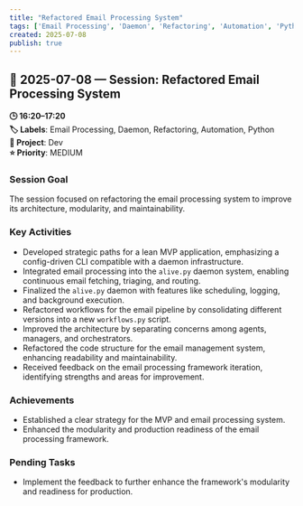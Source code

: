 ```yaml
---
title: "Refactored Email Processing System"
tags: ['Email Processing', 'Daemon', 'Refactoring', 'Automation', 'Python']
created: 2025-07-08
publish: true
---
```


## 📅 2025-07-08 — Session: Refactored Email Processing System

**🕒 16:20–17:20**  
**🏷️ Labels**: Email Processing, Daemon, Refactoring, Automation, Python  
**📂 Project**: Dev  
**⭐ Priority**: MEDIUM  


### Session Goal
The session focused on refactoring the email processing system to improve its architecture, modularity, and maintainability.

### Key Activities
- Developed strategic paths for a lean MVP application, emphasizing a config-driven CLI compatible with a daemon infrastructure.
- Integrated email processing into the `alive.py` daemon system, enabling continuous email fetching, triaging, and routing.
- Finalized the `alive.py` daemon with features like scheduling, logging, and background execution.
- Refactored workflows for the email pipeline by consolidating different versions into a new `workflows.py` script.
- Improved the architecture by separating concerns among agents, managers, and orchestrators.
- Refactored the code structure for the email management system, enhancing readability and maintainability.
- Received feedback on the email processing framework iteration, identifying strengths and areas for improvement.

### Achievements
- Established a clear strategy for the MVP and email processing system.
- Enhanced the modularity and production readiness of the email processing framework.

### Pending Tasks
- Implement the feedback to further enhance the framework's modularity and readiness for production.
